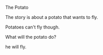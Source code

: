 The Potato

The story is about a potato that wants to fly.

Potatoes can't fly though. 

What will the potato do?

he will fly.
